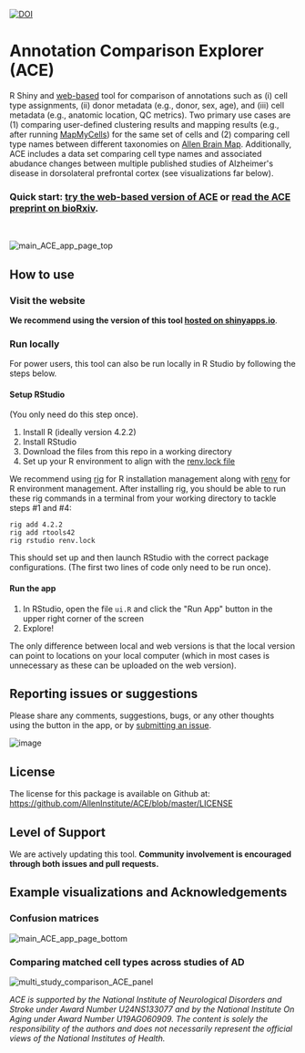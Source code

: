 [![DOI](https://zenodo.org/badge/DOI/10.5281/zenodo.14624012.svg)](https://doi.org/10.5281/zenodo.14624012)

# Annotation Comparison Explorer (ACE)

R Shiny and [web-based](https://sea-ad.shinyapps.io/ACEapp/) tool for comparison of annotations such as (i) cell type assignments, (ii) donor metadata (e.g., donor, sex, age), and (iii) cell metadata (e.g., anatomic location, QC metrics).  Two primary use cases are (1) comparing user-defined clustering results and mapping results (e.g., after running [MapMyCells](https://portal.brain-map.org/atlases-and-data/bkp/mapmycells)) for the same set of cells and (2) comparing cell type names between different taxonomies on [Allen Brain Map](https://portal.brain-map.org/cell-types).  Additionally, ACE includes a data set comparing cell type names and associated abudance changes between multiple published studies of Alzheimer's disease in dorsolateral prefrontal cortex (see visualizations far below).

### Quick start: **[try the web-based version of ACE](https://sea-ad.shinyapps.io/ACEapp/)** or **[read the ACE preprint on bioRxiv](https://doi.org/10.1101/2025.02.11.637559)**.
<br>

![main_ACE_app_page_top](https://github.com/user-attachments/assets/51375516-0203-45d7-a207-6f91a08140df)

## How to use 

### Visit the website

**We recommend using the version of this tool [hosted on shinyapps.io](https://sea-ad.shinyapps.io/ACEapp/)**. 

### Run locally

For power users, this tool can also be run locally in R Studio by following the steps below.

#### Setup RStudio
(You only need do this step once).
1. Install R (ideally version 4.2.2)
2. Install RStudio
3. Download the files from this repo in a working directory
4. Set up your R environment to align with the [renv.lock file](https://github.com/AllenInstitute/ACE/blob/main/renv.lock)

We recommend using [rig](https://github.com/r-lib/rig) for R installation management along with [renv](https://rstudio.github.io/renv/) for R environment management.  After installing rig, you should be able to run these rig commands in a terminal from your working directory to tackle steps #1 and #4:
```
rig add 4.2.2
rig add rtools42
rig rstudio renv.lock
```
This should set up and then launch RStudio with the correct package configurations. (The first two lines of code only need to be run once).

#### Run the app
1. In RStudio, open the file `ui.R` and click the "Run App" button in the upper right corner of the screen
2. Explore!

The only difference between local and web versions is that the local version can point to locations on your local computer (which in most cases is unnecessary as these can be uploaded on the web version).

## Reporting issues or suggestions

Please share any comments, suggestions, bugs, or any other thoughts using the button in the app, or by [submitting an issue](https://github.com/AllenInstitute/ACE/issues).

![image](https://github.com/AllenInstitute/ACE/assets/25486679/a0e2ee8d-5315-400d-a723-b9bb9719c4bd)

## License

The license for this package is available on Github at: https://github.com/AllenInstitute/ACE/blob/master/LICENSE

## Level of Support

We are actively updating this tool. **Community involvement is encouraged through both issues and pull requests.**

## Example visualizations and Acknowledgements

### Confusion matrices

![main_ACE_app_page_bottom](https://github.com/user-attachments/assets/4fd8eb94-5700-4c79-8729-e2bf6cfb34f3)

### Comparing matched cell types across studies of AD

![multi_study_comparison_ACE_panel](https://github.com/user-attachments/assets/31c68130-3159-4d00-88d1-dd0a253bc5a2)

*ACE is supported by the National Institute of Neurological Disorders and Stroke under Award Number U24NS133077 and by the National Institute On Aging under Award Number U19AG060909. The content is solely the responsibility of the authors and does not necessarily represent the official views of the National Institutes of Health.*
